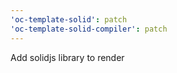 ```yaml
---
'oc-template-solid': patch
'oc-template-solid-compiler': patch
---
```


Add solidjs library to render
